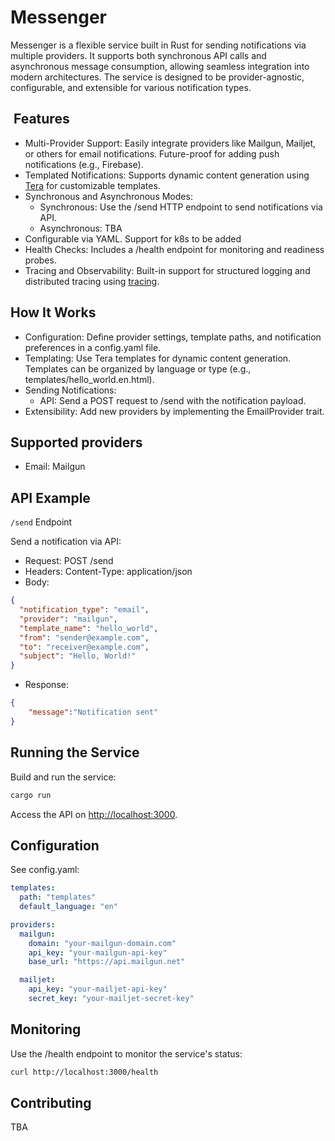 # Messenger

Messenger is a flexible service built in Rust for sending notifications via multiple providers. It supports both synchronous API calls and asynchronous message consumption, allowing seamless integration into modern architectures. The service is designed to be provider-agnostic, configurable, and extensible for various notification types.

##  Features

* Multi-Provider Support: Easily integrate providers like Mailgun, Mailjet, or others for email notifications. Future-proof for adding push notifications (e.g., Firebase).
* Templated Notifications: Supports dynamic content generation using [Tera](https://keats.github.io/tera/docs/) for customizable templates.
* Synchronous and Asynchronous Modes:
  * Synchronous: Use the /send HTTP endpoint to send notifications via API.
  * Asynchronous: TBA
* Configurable via YAML. Support for k8s to be added
* Health Checks: Includes a /health endpoint for monitoring and readiness probes.
* Tracing and Observability: Built-in support for structured logging and distributed tracing using [tracing](https://github.com/tokio-rs/tracing).

## How It Works

* Configuration: Define provider settings, template paths, and notification preferences in a config.yaml file.
* Templating: Use Tera templates for dynamic content generation. Templates can be organized by language or type (e.g., templates/hello_world.en.html).
* Sending Notifications:
  * API: Send a POST request to /send with the notification payload.
* Extensibility: Add new providers by implementing the EmailProvider trait.

## Supported providers

* Email: Mailgun

## API Example

`/send` Endpoint

Send a notification via API:

* Request: POST /send
* Headers: Content-Type: application/json
* Body:

```json
{
  "notification_type": "email",
  "provider": "mailgun",
  "template_name": "hello_world",
  "from": "sender@example.com",
  "to": "receiver@example.com",
  "subject": "Hello, World!"
}

```

* Response:

```json
{
    "message":"Notification sent"
}
```

## Running the Service

Build and run the service:

```bash
cargo run
```

Access the API on <http://localhost:3000>.

## Configuration

See config.yaml:

```yaml
templates:
  path: "templates"
  default_language: "en"

providers:
  mailgun:
    domain: "your-mailgun-domain.com"
    api_key: "your-mailgun-api-key"
    base_url: "https://api.mailgun.net"

  mailjet:
    api_key: "your-mailjet-api-key"
    secret_key: "your-mailjet-secret-key"
```

## Monitoring

Use the /health endpoint to monitor the service's status:

```bash
curl http://localhost:3000/health
```

## Contributing

TBA
